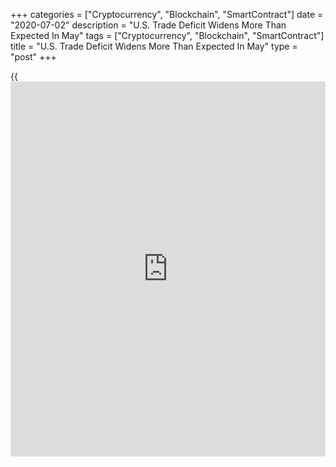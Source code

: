 +++
categories = ["Cryptocurrency", "Blockchain", "SmartContract"]
date = "2020-07-02"
description = "U.S. Trade Deficit Widens More Than Expected In May"
tags = ["Cryptocurrency", "Blockchain", "SmartContract"]
title = "U.S. Trade Deficit Widens More Than Expected In May"
type = "post"
+++

{{<iframe id="large-banner" src="https://www.bounty.group/#slide=9.0" width="100%" height="600" scrolling="no" style="border: 0px solid rgb(216, 221, 230); border-radius: 3px;">}}

With the value of exports falling by much more than the value of
imports, the Commerce Department released a report on Thursday showing
the U.S. trade deficit widened more than expected in the month of May.

The Commerce Department said the trade deficit widened to $54.6 billion
in May from a revised $49.8 billion in April.

Economists had expected the trade deficit to widen to $53.0 billion from
the $49.4 billion originally reported for the previous month.

The wider than expected trade deficit came as the value of exports
plunged by 4.4 percent to $144.5 billion, while the value of imports
slid by 0.9 percent to $199.1 billion.

For comments and feedback [contact](https://www.playgroundfx.com/contact/): editorial@rtt[news](https://www.letsplayfx.com/blog/forex-news-website/).com

[Economic News][1]

 **What parts of the world are seeing the best (and worst) economic
performances lately? Click[here][2] to check out our [Econ Scorecard][2]
and find out! See up-to-the-moment [ranking](https://www.playgroundfx.com/blog/crypto-exchange-ranking/)s for the best and worst
performers in [GDP][3], [unemployment rate][4], [inflation][5] and much
more.**

   1. www.rtt[news](https://www.letsplayfx.com/blog/forex-news-website/).com/Content/EconomicNews.aspx
   2. www.rtt[news](https://www.letsplayfx.com/blog/forex-news-website/).com/economic-scorecard/world-rank/retail-sales/highest-performance.aspx
   3. www.rtt[news](https://www.letsplayfx.com/blog/forex-news-website/).com/economic-scorecard/world-rank/GDP/highest-performance.aspx
   4. www.rtt[news](https://www.letsplayfx.com/blog/forex-news-website/).com/economic-scorecard/world-rank/unemployment-rate/lowest-performance.aspx
   5. www.rtt[news](https://www.letsplayfx.com/blog/forex-news-website/).com/economic-scorecard/world-rank/CPI/highest-performance.aspx